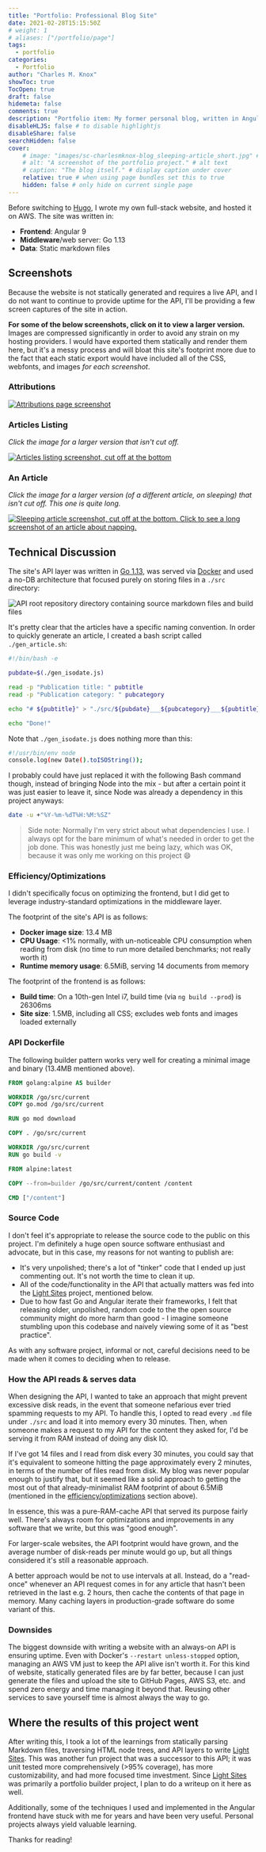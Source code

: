 ```yaml
---
title: "Portfolio: Professional Blog Site"
date: 2021-02-28T15:15:50Z
# weight: 1
# aliases: ["/portfolio/page"]
tags:
  - portfolio
categories:
  - Portfolio
author: "Charles M. Knox"
showToc: true
TocOpen: true
draft: false
hidemeta: false
comments: true
description: "Portfolio item: My former personal blog, written in Angular, Go, and static markdown files. Screenshots below."
disableHLJS: false # to disable highlightjs
disableShare: false
searchHidden: false
cover:
    # image: "images/sc-charlesmknox-blog_sleeping-article_short.jpg" # image path/url
    # alt: "A screenshot of the portfolio project." # alt text
    # caption: "The blog itself." # display caption under cover
    relative: true # when using page bundles set this to true
    hidden: false # only hide on current single page
---
```


Before switching to [Hugo](https://gohugo.io), I wrote my own full-stack website, and hosted it on AWS. The site was written in:

* **Frontend**: Angular 9
* **Middleware**/web server: Go 1.13
* **Data**: Static markdown files

## Screenshots

Because the website is not statically generated and requires a live API, and I do not want to continue to provide uptime for the API, I'll be providing a few screen captures of the site in action.

**For some of the below screenshots, click on it to view a larger version.** Images are compressed significantly in order to avoid any strain on my hosting providers. I would have exported them statically and render them here, but it's a messy process and will bloat this site's footprint more due to the fact that each static export would have included all of the CSS, webfonts, and images _for each screenshot_.

### Attributions

[![Attributions page screenshot](images/sc-charlesmknox-blog_attributions_long.jpg)](images/sc-charlesmknox-blog_attributions_long.jpg)

### Articles Listing

*Click the image for a larger version that isn't cut off.*

[![Articles listing screenshot, cut off at the bottom](images/sc-charlesmknox-blog_all-articles_short.jpg)](images/sc-charlesmknox-blog_all-articles_long.jpg)

### An Article

*Click the image for a larger version (of a different article, on sleeping) that isn't cut off. This one is quite long.*

[![Sleeping article screenshot, cut off at the bottom. Click to see a long screenshot of an article about napping.](images/sc-charlesmknox-blog_sleeping-article_short.jpg)](images/sc-charlesmknox-blog_napping-article_long.jpg)

## Technical Discussion

The site's API layer was written in [Go 1.13](https://golang.org), was served via [Docker](https://docker.com) and used a no-DB architecture that focused purely on storing files in a `./src` directory:

![API root repository directory containing source markdown files and build files](images/api_directory_layout.jpg)

It's pretty clear that the articles have a specific naming convention. In order to quickly generate an article, I created a bash script called `./gen_article.sh`:

```bash
#!/bin/bash -e

pubdate=$(./gen_isodate.js)

read -p "Publication title: " pubtitle
read -p "Publication category: " pubcategory

echo "# ${pubtitle}" > "./src/${pubdate}___${pubcategory}___${pubtitle}.md"

echo "Done!"
```

Note that `./gen_isodate.js` does nothing more than this:

```bash
#!/usr/bin/env node
console.log(new Date().toISOString());
```

I probably could have just replaced it with the following Bash command though, instead of bringing Node into the mix - but after a certain point it was just easier to leave it, since Node was already a dependency in this project anyways:

```bash
date -u +"%Y-%m-%dT%H:%M:%SZ"
```

> Side note: Normally I'm very strict about what dependencies I use. I always opt for the bare minimum of what's needed in order to get the job done. This was honestly just me being lazy, which was OK, because it was only me working on this project :smile:

### Efficiency/Optimizations

I didn't specifically focus on optimizing the frontend, but I did get to leverage industry-standard optimizations in the middleware layer.

The footprint of the site's API is as follows:

* **Docker image size**: 13.4 MB
* **CPU Usage**: <1% normally, with un-noticeable CPU consumption when reading from disk (no time to run more detailed benchmarks; not really worth it)
* **Runtime memory usage**: 6.5MiB, serving 14 documents from memory

The footprint of the frontend is as follows:

* **Build time**: On a 10th-gen Intel i7, build time (via `ng build --prod`) is 26306ms
* **Site size**: 1.5MB, including all CSS; excludes web fonts and images loaded externally

### API Dockerfile

The following builder pattern works very well for creating a minimal image and binary (13.4MB mentioned above).

```Dockerfile
FROM golang:alpine AS builder

WORKDIR /go/src/current
COPY go.mod /go/src/current

RUN go mod download

COPY . /go/src/current

WORKDIR /go/src/current
RUN go build -v

FROM alpine:latest

COPY --from=builder /go/src/current/content /content

CMD ["/content"]
```

### Source Code

I don't feel it's appropriate to release the source code to the public on this project. I'm definitely a huge open source software enthusiast and advocate, but in this case, my reasons for not wanting to publish are:

* It's very unpolished; there's a lot of "tinker" code that I ended up just commenting out. It's not worth the time to clean it up.
* All of the code/functionality in the API that actually matters was fed into the [Light Sites](https://gitlab.com/light-sites/light-sites) project, mentioned below.
* Due to how fast Go and Angular iterate their frameworks, I felt that releasing older, unpolished, random code to the the open source community might do more harm than good - I imagine someone stumbling upon this codebase and naively viewing some of it as "best practice".

As with any software project, informal or not, careful decisions need to be made when it comes to deciding when to release.

### How the API reads & serves data

When designing the API, I wanted to take an approach that might prevent excessive disk reads, in the event that someone nefarious ever tried spamming requests to my API. To handle this, I opted to read every `.md` file under `./src` and load it into memory every 30 minutes. Then, when someone makes a request to my API for the content they asked for, I'd be serving it from RAM instead of doing any disk IO.

If I've got 14 files and I read from disk every 30 minutes, you could say that it's equivalent to someone hitting the page approximately every 2 minutes, in terms of the number of files read from disk. My blog was never popular enough to justify that, but it seemed like a solid approach to getting the most out of that already-minimalist RAM footprint of about 6.5MiB (mentioned in the [efficiency/optimizations](#efficiencyoptimizations) section above).

In essence, this was a pure-RAM-cache API that served its purpose fairly well. There's always room for optimizations and improvements in any software that we write, but this was "good enough".

For larger-scale websites, the API footprint would have grown, and the average number of disk-reads per minute would go up, but all things considered it's still a reasonable approach.

A better approach would be not to use intervals at all. Instead, do a "read-once" whenever an API request comes in for any article that hasn't been retrieved in the last e.g. 2 hours, then cache the contents of that page in memory. Many caching layers in production-grade software do some variant of this.

### Downsides

The biggest downside with writing a website with an always-on API is ensuring uptime. Even with Docker's `--restart unless-stopped` option, managing an AWS VM just to keep the API alive isn't worth it. For this kind of website, statically generated files are by far better, because I can just generate the files and upload the site to GitHub Pages, AWS S3, etc. and spend zero energy and time managing it beyond that. Reusing other services to save yourself time is almost always the way to go.

## Where the results of this project went

After writing this, I took a lot of the learnings from statically parsing Markdown files, traversing HTML node trees, and API layers to write [Light Sites](https://gitlab.com/light-sites/light-sites). This was another fun project that was a successor to this API; it was unit tested more comprehensively (>95% coverage), has more customizability, and had more focused time investment. Since [Light Sites](https://gitlab.com/light-sites/light-sites) was primarily a portfolio builder project, I plan to do a writeup on it here as well.

Additionally, some of the techniques I used and implemented in the Angular frontend have stuck with me for years and have been very useful. Personal projects always yield valuable learning.

Thanks for reading!
